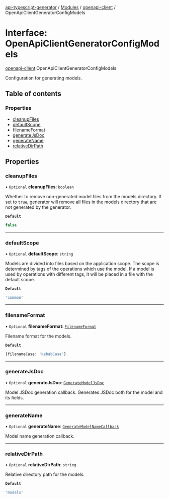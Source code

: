 [api-typescript-generator](../../README.md) / [Modules](../modules.md) / [openapi-client](../modules/openapi_client.md) / OpenApiClientGeneratorConfigModels

# Interface: OpenApiClientGeneratorConfigModels

[openapi-client](../modules/openapi_client.md).OpenApiClientGeneratorConfigModels

Configuration for generating models.

## Table of contents

### Properties

- [cleanupFiles](openapi_client.OpenApiClientGeneratorConfigModels.md#cleanupfiles)
- [defaultScope](openapi_client.OpenApiClientGeneratorConfigModels.md#defaultscope)
- [filenameFormat](openapi_client.OpenApiClientGeneratorConfigModels.md#filenameformat)
- [generateJsDoc](openapi_client.OpenApiClientGeneratorConfigModels.md#generatejsdoc)
- [generateName](openapi_client.OpenApiClientGeneratorConfigModels.md#generatename)
- [relativeDirPath](openapi_client.OpenApiClientGeneratorConfigModels.md#relativedirpath)

## Properties

### cleanupFiles

• `Optional` **cleanupFiles**: `boolean`

Whether to remove non-generated model files from the models directory. If set to `true`, generator will remove
all files in the models directory that are not generated by the generator.

**`Default`**

```ts
false
```

___

### defaultScope

• `Optional` **defaultScope**: `string`

Models are divided into files based on the application scope. The scope is determined by tags of the operations
which use the model. If a model is used by operations with different tags, it will be placed in a file with the
default scope.

**`Default`**

```ts
'common'
```

___

### filenameFormat

• `Optional` **filenameFormat**: [`FilenameFormat`](index.FilenameFormat.md)

Filename format for the models.

**`Default`**

```ts
{filenameCase: 'kebabCase'}
```

___

### generateJsDoc

• `Optional` **generateJsDoc**: [`GenerateModelJsDoc`](../modules/openapi_client.md#generatemodeljsdoc)

Model JSDoc generation callback. Generates JSDoc both for the model and its fields.

___

### generateName

• `Optional` **generateName**: [`GenerateModelNameCallback`](../modules/openapi_client.md#generatemodelnamecallback)

Model name generation callback.

___

### relativeDirPath

• `Optional` **relativeDirPath**: `string`

Relative directory path for the models.

**`Default`**

```ts
'models'
```
